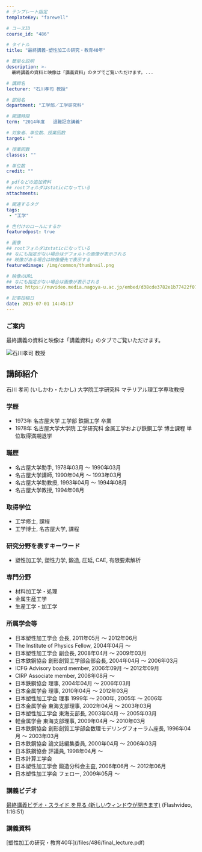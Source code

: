 ```yaml
---
# テンプレート指定
templateKey: "farewell"

# コースID
course_id: "486"

# タイトル
title: "最終講義-塑性加工の研究・教育40年"

# 簡単な説明
description: >-
  最終講義の資料と映像は「講義資料」のタブでご覧いただけます。...

# 講師名
lecturer: "石川孝司 教授"

# 部局名
department: "工学部／工学研究科"

# 開講時限
term: "2014年度	退職記念講義"

# 対象者、単位数、授業回数
target: ""

# 授業回数
classes: ""

# 単位数
credit: ""

# pdfなどの追加資料
## rootフォルダはstaticになっている
attachments: 

# 関連するタグ
tags:
 - "工学"

# 色付けのロールにするか
featuredpost: true

# 画像
## rootフォルダはstaticになっている
## なにも指定がない場合はデフォルトの画像が表示される
## 映像がある場合は映像優先で表示する
featuredimage: /img/common/thumbnail.png

# 映像のURL
## なにも指定がない場合は画像が表示される
movie: https://nuvideo.media.nagoya-u.ac.jp/embed/d38cde3782e1b77422f075013c1050e04ea75168

# 記事投稿日
date: 2015-07-01 14:45:17
---
```



### ご案内

最終講義の資料と映像は「講義資料」のタブでご覧いただけます。



![石川孝司 教授](/files/486/ishikawa2.jpg) 
## 講師紹介

石川 孝司 (いしかわ・たかし) 大学院工学研究科 マテリアル理工学専攻教授

### 学歴

* 1973年 名古屋大学 工学部 鉄鋼工学 卒業
* 1978年 名古屋大学大学院 工学研究科 金属工学および鉄鋼工学 博士課程 単位取得満期退学

### 職歴

* 名古屋大学助手, 1978年03月 ～ 1990年03月
* 名古屋大学講師, 1990年04月 ～ 1993年03月
* 名古屋大学助教授, 1993年04月 ～ 1994年08月
* 名古屋大学教授, 1994年08月

### 取得学位

* 工学修士, 課程
* 工学博士, 名古屋大学, 課程

### 研究分野を表すキーワード

* 塑性加工学, 塑性力学, 鍛造, 圧延, CAE, 有限要素解析

### 専門分野

* 材料加工学・処理
* 金属生産工学
* 生産工学・加工学

### 所属学会等

* 日本塑性加工学会 会長, 2011年05月 ～ 2012年06月
* The Institute of Physics Fellow, 2004年04月 ～
* 日本塑性加工学会 副会長, 2008年04月 ～ 2009年03月
* 日本鉄鋼協会 創形創質工学部会部会長, 2004年04月 ～ 2006年03月
* ICFG Advisory board member, 2006年09月 ～ 2012年09月
* CIRP Associate member, 2008年08月 ～
* 日本鉄鋼協会 理事, 2004年04月 ～ 2006年03月
* 日本金属学会 理事, 2010年04月 ～ 2012年03月
* 日本塑性加工学会 理事 1999年 〜 2000年, 2005年 〜 2006年
* 日本金属学会 東海支部理事, 2002年04月 ～ 2003年03月
* 日本塑性加工学会 東海支部長, 2003年04月 ～ 2005年03月
* 軽金属学会 東海支部理事, 2009年04月 ～ 2010年03月
* 日本鉄鋼協会 創形創質工学部会数理モデリングフォーラム座長, 1996年04月 ～ 2003年03月
* 日本鉄鋼協会 論文誌編集委員, 2000年04月 ～ 2006年03月
* 日本鉄鋼協会 評議員, 1998年04月 ～
* 日本計算工学会
* 日本塑性加工学会 鍛造分科会主査, 2006年06月 ～ 2012年06月
* 日本塑性加工学会 フェロー, 2009年05月 ～


<h3>講義ビデオ</h3>
<p>
<a href="https://nuvideo.media.nagoya-u.ac.jp/embed/d0552967f964acdceff82e592e34ed9edf14e112" target="blank">最終講義ビデオ・スライド
を見る (新しいウィンドウが開きます)</a> (Flashvideo, 1:16:51)
</p>

<h3>講義資料</h3>
<p>
[塑性加工の研究・教育40年](/files/486/final_lecture.pdf) 
</p>

